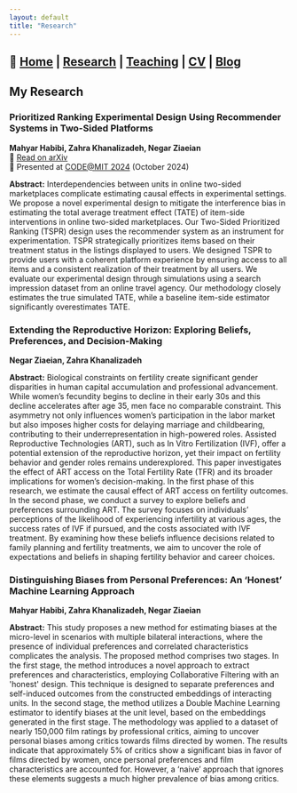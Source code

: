 ```yaml
---
layout: default
title: "Research"
---
```

## 📌 [Home](./index.md) | [Research](./research.md) | [Teaching](./teaching.md) | [CV](./cv.md) | [Blog](./misc.md)

## My Research

### **Prioritized Ranking Experimental Design Using Recommender Systems in Two-Sided Platforms**
**Mahyar Habibi, Zahra Khanalizadeh, Negar Ziaeian**  
📄 [Read on arXiv](https://www.arxiv.org/abs/2502.09806)  
🎤 Presented at [CODE@MIT 2024](https://ide.mit.edu/events/code24/) (October 2024)

**Abstract:** Interdependencies between units in online two-sided marketplaces complicate estimating causal effects in experimental settings. We propose a novel experimental design to mitigate the interference bias in estimating the total average treatment effect (TATE) of item-side interventions in online two-sided marketplaces. Our Two-Sided Prioritized Ranking (TSPR) design uses the recommender system as an instrument for experimentation. TSPR strategically prioritizes items based on their treatment status in the listings displayed to users. We designed TSPR to provide users with a coherent platform experience by ensuring access to all items and a consistent realization of their treatment by all users. We evaluate our experimental design through simulations using a search impression dataset from an online travel agency. Our methodology closely estimates the true simulated TATE, while a baseline item-side estimator significantly overestimates TATE.

### **Extending the Reproductive Horizon: Exploring Beliefs, Preferences, and Decision-Making**
**Negar Ziaeian, Zahra Khanalizadeh**

**Abstract:** Biological constraints on fertility create significant gender disparities in human capital accumulation and professional advancement. While women’s fecundity begins to decline in their early 30s and this decline accelerates after age 35, men face no comparable constraint. This asymmetry not only influences women’s participation in the labor market but also imposes higher costs for delaying marriage and childbearing, contributing to their underrepresentation in high-powered roles. Assisted Reproductive Technologies (ART), such as In Vitro Fertilization (IVF), offer a potential extension of the reproductive horizon, yet their impact on fertility behavior and gender roles remains underexplored.
This paper investigates the effect of ART access on the Total Fertility Rate (TFR) and its broader implications for women’s decision-making. In the first phase of this research, we estimate the causal effect of ART access on fertility outcomes. In the second phase, we conduct a survey to explore beliefs and preferences surrounding ART. The survey focuses on individuals’ perceptions of the likelihood of experiencing infertility at various ages, the success rates of IVF if pursued, and the costs associated with IVF treatment. By examining how these beliefs influence decisions related to family planning and fertility treatments, we aim to uncover the role of expectations and beliefs in shaping fertility behavior and career choices.

### **Distinguishing Biases from Personal Preferences: An ‘Honest’ Machine Learning Approach**
**Mahyar Habibi, Zahra Khanalizadeh, Negar Ziaeian**  

**Abstract:** This study proposes a new method for estimating biases at the micro-level in scenarios with multiple bilateral interactions, where the presence of individual preferences and correlated characteristics complicates the analysis.  The proposed method comprises two stages. In the first stage, the method introduces a novel approach to extract preferences and characteristics, employing Collaborative Filtering with an 'honest' design. This technique is designed to separate preferences and self-induced outcomes from the constructed embeddings of interacting units. In the second stage, the method utilizes a Double Machine Learning estimator to identify biases at the unit level, based on the embeddings generated in the first stage. The methodology was applied to a dataset of nearly 150,000 film ratings by professional critics, aiming to uncover personal biases among critics towards films directed by women. The results indicate that approximately 5% of critics show a significant bias in favor of films directed by women, once personal preferences and film characteristics are accounted for. However, a ‘naive’ approach that ignores these elements suggests a much higher prevalence of bias among critics. 
